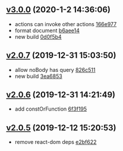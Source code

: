 <a name="v3.0.0"></a>
## [v3.0.0](/compare/v2.0.7...v3.0.0) (2020-1-2 14:36:06)

- actions can invoke other actions  [166e977](/commit/166e977)
- format document  [b6aee14](/commit/b6aee14)
- new build  [0d0f5b4](/commit/0d0f5b4)


<a name="v2.0.7"></a>
## [v2.0.7](/compare/v2.0.6...v2.0.7) (2019-12-31 15:03:50)

- allow noBody has query  [826c511](/commit/826c511)
- new build  [3ea6853](/commit/3ea6853)


<a name="v2.0.6"></a>
## [v2.0.6](/compare/v2.0.5...v2.0.6) (2019-12-31 14:21:49)

- add constOrFunction  [6f3f195](/commit/6f3f195)


<a name="v2.0.5"></a>
## [v2.0.5](/compare/e2ce8df67c56330ddc4de8d7b22fc73fd98aa4cc...v2.0.5) (2019-12-12 15:20:53)

- remove react-dom deps  [e2bf622](/commit/e2bf622)



